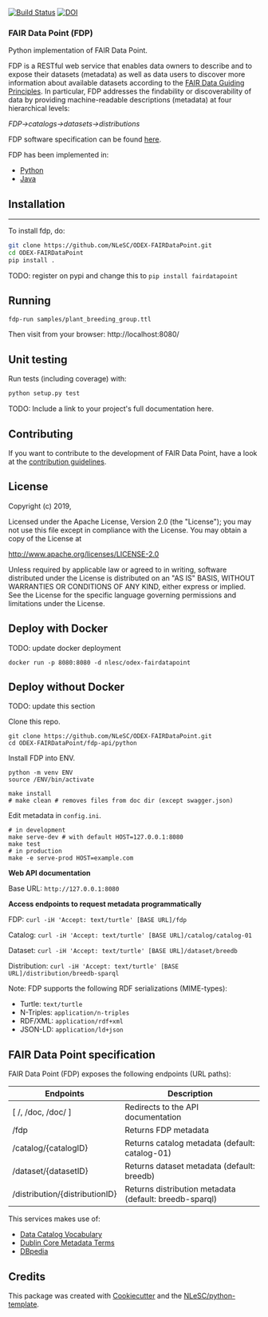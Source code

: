 [![Build Status](https://travis-ci.org/NLeSC/ODEX-FAIRDataPoint.svg?branch=master)](https://travis-ci.org/NLeSC/ODEX-FAIRDataPoint)
[![DOI](https://zenodo.org/badge/37470907.svg)](https://zenodo.org/badge/latestdoi/37470907)

### FAIR Data Point (FDP)

Python implementation of FAIR Data Point.

FDP is a RESTful web service that enables data owners to describe and to expose their datasets (metadata) as well as data users to discover more information about available datasets according to the [FAIR Data Guiding Principles](http://www.force11.org/group/fairgroup/fairprinciples). In particular, FDP addresses the findability or discoverability of data by providing machine-readable descriptions (metadata) at four hierarchical levels:

*FDP->catalogs->datasets->distributions*

FDP software specification can be found [here](https://dtl-fair.atlassian.net/wiki/spaces/FDP/pages/6127622/FAIR+Data+Point+Software+Specification).

FDP has been implemented in:
* [Python](https://github.com/NLeSC/ODEX-FAIRDataPoint/)
* [Java](https://github.com/DTL-FAIRData/FAIRDataPoint)

## Installation
------------

To install fdp, do:

```bash
git clone https://github.com/NLeSC/ODEX-FAIRDataPoint.git
cd ODEX-FAIRDataPoint
pip install .
```
TODO: register on pypi and change this to `pip install fairdatapoint`

## Running
```bash
fdp-run samples/plant_breeding_group.ttl
```

Then visit from your browser: http://localhost:8080/

## Unit testing
Run tests (including coverage) with:

```bash
python setup.py test
```

TODO: Include a link to your project's full documentation here.

## Contributing

If you want to contribute to the development of FAIR Data Point,
have a look at the [contribution guidelines](CONTRIBUTING.rst).

## License

Copyright (c) 2019,

Licensed under the Apache License, Version 2.0 (the "License");
you may not use this file except in compliance with the License.
You may obtain a copy of the License at

http://www.apache.org/licenses/LICENSE-2.0

Unless required by applicable law or agreed to in writing, software
distributed under the License is distributed on an "AS IS" BASIS,
WITHOUT WARRANTIES OR CONDITIONS OF ANY KIND, either express or implied.
See the License for the specific language governing permissions and
limitations under the License.

## Deploy with Docker
TODO: update docker deployment

`docker run -p 8080:8080 -d nlesc/odex-fairdatapoint`

## Deploy without Docker
TODO: update this section

Clone this repo.

```
git clone https://github.com/NLeSC/ODEX-FAIRDataPoint.git
cd ODEX-FAIRDataPoint/fdp-api/python
```

Install FDP into ENV.

```
python -m venv ENV
source /ENV/bin/activate

make install
# make clean # removes files from doc dir (except swagger.json)
```

Edit metadata in `config.ini`.

```
# in development
make serve-dev # with default HOST=127.0.0.1:8080
make test
# in production
make -e serve-prod HOST=example.com
```

**Web API documentation**

Base URL: `http://127.0.0.1:8080`

**Access endpoints to request metadata programmatically**

FDP: `curl -iH 'Accept: text/turtle' [BASE URL]/fdp`

Catalog: `curl -iH 'Accept: text/turtle' [BASE URL]/catalog/catalog-01`

Dataset: `curl -iH 'Accept: text/turtle' [BASE URL]/dataset/breedb`

Distribution: `curl -iH 'Accept: text/turtle' [BASE URL]/distribution/breedb-sparql`

Note: FDP supports the following RDF serializations (MIME-types):
* Turtle: `text/turtle`
* N-Triples: `application/n-triples`
* RDF/XML: `application/rdf+xml`
* JSON-LD: `application/ld+json`


## FAIR Data Point specification

FAIR Data Point (FDP) exposes the following endpoints (URL paths):

| Endpoints | Description |
| -- | -- |
| [ /, /doc, /doc/ ]   | Redirects to the API documentation |
| /fdp                 | Returns FDP metadata |
| /catalog/{catalogID} | Returns catalog metadata (default: catalog-01) |
| /dataset/{datasetID} | Returns dataset metadata (default: breedb) |
| /distribution/{distributionID} | Returns distribution metadata (default: breedb-sparql) |

This services makes use of:
 - [Data Catalog Vocabulary](http://www.w3.org/TR/vocab-dcat/)
 - [Dublin Core Metadata Terms](http://dublincore.org/documents/dcmi-terms/)
 - [DBpedia](http://dbpedia.org/resource/)

 ## Credits

 This package was created with [Cookiecutter](https://github.com/audreyr/cookiecutter) and the [NLeSC/python-template](https://github.com/NLeSC/python-template).
